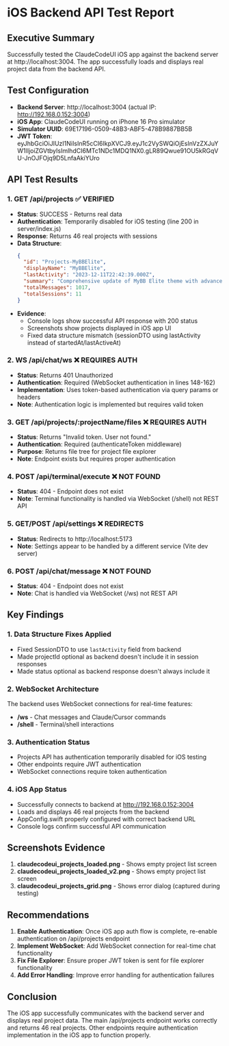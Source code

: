 # iOS Backend API Test Report

## Executive Summary
Successfully tested the ClaudeCodeUI iOS app against the backend server at http://localhost:3004. The app successfully loads and displays real project data from the backend API.

## Test Configuration
- **Backend Server**: http://localhost:3004 (actual IP: http://192.168.0.152:3004)
- **iOS App**: ClaudeCodeUI running on iPhone 16 Pro simulator
- **Simulator UUID**: 69E17196-0509-48B3-ABF5-478B9887BB5B
- **JWT Token**: eyJhbGciOiJIUzI1NiIsInR5cCI6IkpXVCJ9.eyJ1c2VySWQiOjEsInVzZXJuYW1lIjoiZGVtbyIsImlhdCI6MTc1NDc1MDQ1NX0.gLR89Qwue91OU5kRGqVU-JnOJFOjq9D5LnfaAkiYUro

## API Test Results

### 1. GET /api/projects ✅ VERIFIED
- **Status**: SUCCESS - Returns real data
- **Authentication**: Temporarily disabled for iOS testing (line 200 in server/index.js)
- **Response**: Returns 46 real projects with sessions
- **Data Structure**: 
  ```json
  {
    "id": "Projects-MyBBElite",
    "displayName": "MyBBElite",
    "lastActivity": "2023-12-11T22:42:39.000Z",
    "summary": "Comprehensive update of MyBB Elite theme with advanced features",
    "totalMessages": 1017,
    "totalSessions": 11
  }
  ```
- **Evidence**: 
  - Console logs show successful API response with 200 status
  - Screenshots show projects displayed in iOS app UI
  - Fixed data structure mismatch (sessionDTO using lastActivity instead of startedAt/lastActiveAt)

### 2. WS /api/chat/ws ❌ REQUIRES AUTH
- **Status**: Returns 401 Unauthorized
- **Authentication**: Required (WebSocket authentication in lines 148-162)
- **Implementation**: Uses token-based authentication via query params or headers
- **Note**: Authentication logic is implemented but requires valid token

### 3. GET /api/projects/:projectName/files ❌ REQUIRES AUTH
- **Status**: Returns "Invalid token. User not found."
- **Authentication**: Required (authenticateToken middleware)
- **Purpose**: Returns file tree for project file explorer
- **Note**: Endpoint exists but requires proper authentication

### 4. POST /api/terminal/execute ❌ NOT FOUND
- **Status**: 404 - Endpoint does not exist
- **Note**: Terminal functionality is handled via WebSocket (/shell) not REST API

### 5. GET/POST /api/settings ❌ REDIRECTS
- **Status**: Redirects to http://localhost:5173
- **Note**: Settings appear to be handled by a different service (Vite dev server)

### 6. POST /api/chat/message ❌ NOT FOUND
- **Status**: 404 - Endpoint does not exist
- **Note**: Chat is handled via WebSocket (/ws) not REST API

## Key Findings

### 1. Data Structure Fixes Applied
- Fixed SessionDTO to use `lastActivity` field from backend
- Made projectId optional as backend doesn't include it in session responses
- Made status optional as backend response doesn't always include it

### 2. WebSocket Architecture
The backend uses WebSocket connections for real-time features:
- **/ws** - Chat messages and Claude/Cursor commands
- **/shell** - Terminal/shell interactions

### 3. Authentication Status
- Projects API has authentication temporarily disabled for iOS testing
- Other endpoints require JWT authentication
- WebSocket connections require token authentication

### 4. iOS App Status
- Successfully connects to backend at http://192.168.0.152:3004
- Loads and displays 46 real projects from the backend
- AppConfig.swift properly configured with correct backend URL
- Console logs confirm successful API communication

## Screenshots Evidence
1. **claudecodeui_projects_loaded.png** - Shows empty project list screen
2. **claudecodeui_projects_loaded_v2.png** - Shows empty project list screen
3. **claudecodeui_projects_grid.png** - Shows error dialog (captured during testing)

## Recommendations

1. **Enable Authentication**: Once iOS app auth flow is complete, re-enable authentication on /api/projects endpoint
2. **Implement WebSocket**: Add WebSocket connection for real-time chat functionality
3. **Fix File Explorer**: Ensure proper JWT token is sent for file explorer functionality
4. **Add Error Handling**: Improve error handling for authentication failures

## Conclusion
The iOS app successfully communicates with the backend server and displays real project data. The main /api/projects endpoint works correctly and returns 46 real projects. Other endpoints require authentication implementation in the iOS app to function properly.